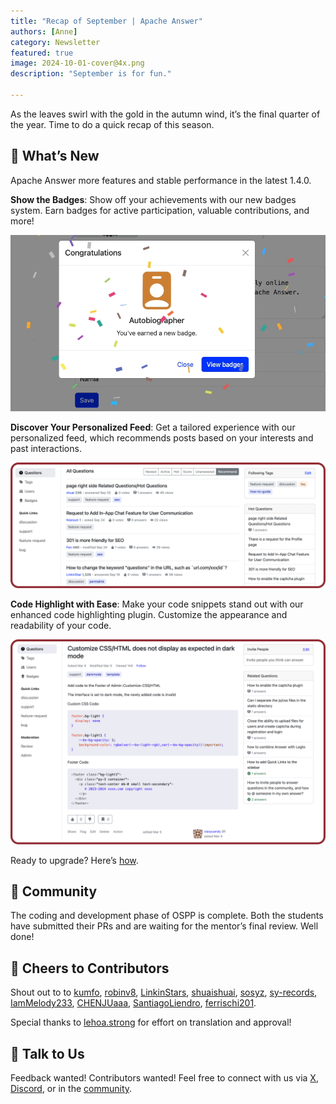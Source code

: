 ```yaml
---
title: "Recap of September | Apache Answer"
authors: [Anne]
category: Newsletter
featured: true
image: 2024-10-01-cover@4x.png
description: "September is for fun."

---
```


As the leaves swirl with the gold in the autumn wind, it’s the final quarter of the year. Time to do a quick recap of this season.

## 🌟  What’s New
Apache Answer more features and stable performance in the latest 1.4.0. 

**Show the Badges**: Show off your achievements with our new badges system. Earn badges for active participation, valuable contributions, and more!

![Claim a Badge](Claim%20a%20Badge.gif)

**Discover Your Personalized Feed**: Get a tailored experience with our personalized feed, which recommends posts based on your interests and past interactions.

![Recommend List](RecommendList.png)

**Code Highlight with Ease**: Make your code snippets stand out with our enhanced code highlighting plugin. Customize the appearance and readability of your code.

![Code Highlight](Code%20Highlight.png)

Ready to upgrade? Here’s [how](https://answer.apache.org/docs/upgrade).

## 🫶 Community 
The coding and development phase of OSPP is complete. Both the students have submitted their PRs and are waiting for the mentor’s final review. Well done!


## 🙌 Cheers to Contributors
Shout out to to [kumfo](https://github.com/kumfo), [robinv8](https://github.com/robinv8), [LinkinStars](https://github.com/LinkinStars), [shuaishuai](https://github.com/shuashuai), [sosyz](https://github.com/sosyz), [sy-records](https://github.com/sy-records), [IamMelody233](https://github.com/IamMelody233), [CHENJUaaa](https://github.com/CHENJUaaa), [SantiagoLiendro](https://github.com/SantiagoLiendro), [ferrischi201](https://github.com/ferrischi201).

Special thanks to [lehoa.strong](https://www.linkedin.com/in/hoa-le-van-3b18a922a/) for effort on translation and approval!

## 🤲 Talk to Us
Feedback wanted! Contributors wanted! Feel free to connect with us via [X](https://x.com/AnswerDev), [Discord](mailto:dev@answer.apache.org), or in the [community](https://meta.answer.dev/).